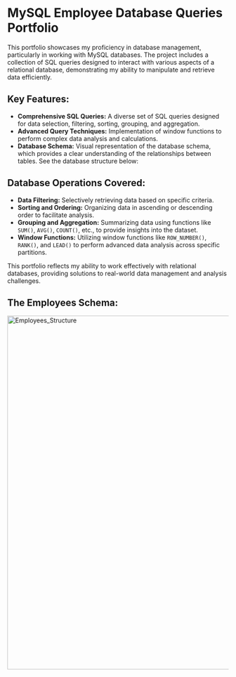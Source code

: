 # MySQL Employee Database Queries Portfolio

This portfolio showcases my proficiency in database management, particularly in working with MySQL databases. The project includes a collection of SQL queries designed to interact with various aspects of a relational database, demonstrating my ability to manipulate and retrieve data efficiently.

## Key Features:

- **Comprehensive SQL Queries:** A diverse set of SQL queries designed for data selection, filtering, sorting, grouping, and aggregation.
- **Advanced Query Techniques:** Implementation of window functions to perform complex data analysis and calculations.
- **Database Schema:** Visual representation of the database schema, which provides a clear understanding of the relationships between tables. See the database structure below:



## Database Operations Covered:

- **Data Filtering:** Selectively retrieving data based on specific criteria.
- **Sorting and Ordering:** Organizing data in ascending or descending order to facilitate analysis.
- **Grouping and Aggregation:** Summarizing data using functions like `SUM()`, `AVG()`, `COUNT()`, etc., to provide insights into the dataset.
- **Window Functions:** Utilizing window functions like `ROW_NUMBER()`, `RANK()`, and `LEAD()` to perform advanced data analysis across specific partitions.

This portfolio reflects my ability to work effectively with relational databases, providing solutions to real-world data management and analysis challenges.

## The Employees Schema:
<img width="806" alt="Employees_Structure" src="https://github.com/user-attachments/assets/3c8010da-bd21-48cc-8726-2edd41da4e9c">
